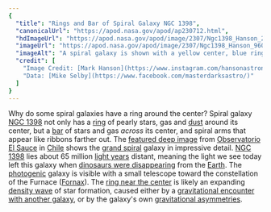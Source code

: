 ```yaml
---
{
  "title": "Rings and Bar of Spiral Galaxy NGC 1398",
  "canonicalUrl": "https://apod.nasa.gov/apod/ap230712.html",
  "hdImageUrl": "https://apod.nasa.gov/apod/image/2307/Ngc1398_Hanson_2752.jpg",
  "imageUrl": "https://apod.nasa.gov/apod/image/2307/Ngc1398_Hanson_960.jpg",
  "imageAlt": "A spiral galaxy is shown with a yellow center, blue rings and spiral arms, and dark brown and red dust. The surrounding dark field contains both local stars and more distant galaxies. Please see the explanation for more detailed information.",
  "credit": [
    "Image Credit: [Mark Hanson](https://www.instagram.com/hansonastronomy1)",
    "Data: [Mike Selby](https://www.facebook.com/masterdarksastro/)"
  ]
}
---
```


Why do some spiral galaxies have a ring around the center? Spiral galaxy [NGC 1398](https://en.wikipedia.org/wiki/NGC_1398) not only has a [ring](https://apod.nasa.gov/apod/ap170710.html) of pearly stars, gas and [dust](https://apod.nasa.gov/apod/ap030706.html) around its center, but a [bar](https://apod.nasa.gov/apod/ap221016.html) of stars and gas _across_ its center, and spiral arms that appear like ribbons farther out. The [featured deep image](https://www.instagram.com/p/CtCsJ19N5tb/) from [Observatorio El Sauce](https://youtu.be/S4rFdr2Qmjk) in [Chile](https://en.wikipedia.org/wiki/Chile) shows the [grand spiral](https://apod.nasa.gov/apod/ap171226.html) galaxy in impressive detail. [NGC 1398](https://ui.adsabs.harvard.edu/abs/1995ApJ...447..159M/abstract) lies about 65 million [light years](https://spaceplace.nasa.gov/light-year/en/) distant, meaning the light we see today left this galaxy when [dinosaurs were disappearing](https://en.wikipedia.org/wiki/Cretaceous%E2%80%93Paleogene_extinction_event) from the [Earth](https://solarsystem.nasa.gov/planets/earth/overview/). The [photogenic](https://i.etsystatic.com/18172150/r/il/097703/4787375357/il_794xN.4787375357_7476.jpg) galaxy is visible with a small telescope toward the constellation of the Furnace ([Fornax](https://en.wikipedia.org/wiki/Fornax)). The [ring near the center](https://apod.nasa.gov/apod/ap170807.html) is likely an expanding [density wave](https://en.wikipedia.org/wiki/Density_wave_theory) of star formation, caused either by a [gravitational encounter with another galaxy](https://apod.nasa.gov/apod/ap130514.html), or by the galaxy's own [gravitational asymmetries](https://en.wikipedia.org/wiki/Ring_galaxy#Bar_instability).
